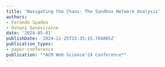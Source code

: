 ```yaml
---
title: 'Navigating the Chaos: The Sandbox Network Analysis'
authors:
- Ferando Spadea
- Oshani Seneviratne
date: '2024-05-01'
publishDate: '2024-12-25T15:35:15.784885Z'
publication_types:
- paper-conference
publication: "*ACM Web Science'24 Conference*"
---
```

